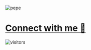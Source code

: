 
![pepe](https://github.com/mdxabu/mdxabu/assets/115330277/62a71a16-4343-4772-a7cb-1c57c482fbd6)



# [Connect with me 💬](https://bio.link/mdxabu)
![visitors](https://visitor-badge.laobi.icu/badge?page_id=mdxabu.mdxabu)
